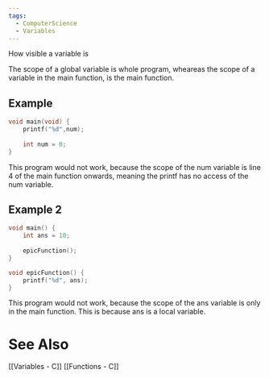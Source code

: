```yaml
---
tags:
  - ComputerScience
  - Variables
---
```

How visible a variable is

The scope of a global variable is whole program, wheareas the scope of a variable in the main function, is the main function.

## Example
```c showlinenumbers {2,4}
void main(void) {
	printf("%d",num);
	
	int num = 0;
}
```
This program would not work, because the scope of the num variable is line 4 of the main function onwards, meaning the printf has no access of the num variable.

## Example 2
```c showlinenumbers
void main() {
	int ans = 10;
	
	epicFunction();
}

void epicFunction() {
	printf("%d", ans);
}
```
This program would not work, because the scope of the ans variable is only in the main function. This is because ans is a local variable.

# See Also
[[Variables - C]]
[[Functions - C]]